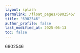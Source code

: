 ```yaml
---
layout: splash
permalink: /float_pages/6902546/
title: "6902546"
author_profile: false
last_modified_at: 2025-06-13
toc: false
---
```

 
6902546
